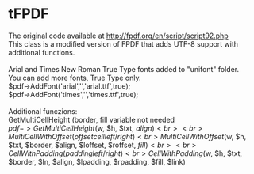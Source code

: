 # tFPDF
The original code available at http://fpdf.org/en/script/script92.php<br>
This class is a modified version of FPDF that adds UTF-8 support with additional functions.<br><br>
Arial and Times New Roman True Type fonts added to "unifont" folder.<br>
You can add more fonts, True Type only.<br>
$pdf->AddFont('arial','','arial.ttf',true);<br>
$pdf->AddFont('times','','times.ttf',true);<br><br>
Additional funczions:<br>
GetMultiCellHeight (border, fill variable not needed<br>
$pdf->GetMultiCellHeight($w, $h, $txt, $align)<br><br>
MultiCellWithOffset(offset cell left/right)<br>
MultiCellWithOffset($w, $h, $txt, $border, $align, $loffset, $roffset, $fill)<br><br>
CellWithPadding(padding left/right)<br>
CellWithPadding($w, $h, $txt, $border, $ln, $align, $lpadding, $rpadding, $fill, $link)<br><br>
